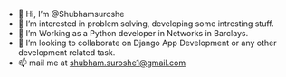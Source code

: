 - 👋 Hi, I’m @Shubhamsuroshe
- 👀 I’m interested in problem solving, developing some intresting stuff.
- 🌱 I’m Working as a Python developer in Networks in Barclays.
- 💞️ I’m looking to collaborate on Django App Development or any other development related task.
- 📫 mail me at shubham.suroshe1@gmail.com


<!---
Shubhamsuroshe/Shubhamsuroshe is a ✨ special ✨ repository because its `README.md` (this file) appears on your GitHub profile.
You can click the Preview link to take a look at your changes.
--->
